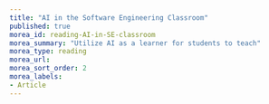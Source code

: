 ```yaml
---
title: "AI in the Software Engineering Classroom"
published: true
morea_id: reading-AI-in-SE-classroom
morea_summary: "Utilize AI as a learner for students to teach"
morea_type: reading
morea_url: 
morea_sort_order: 2
morea_labels:
- Article
---
```


